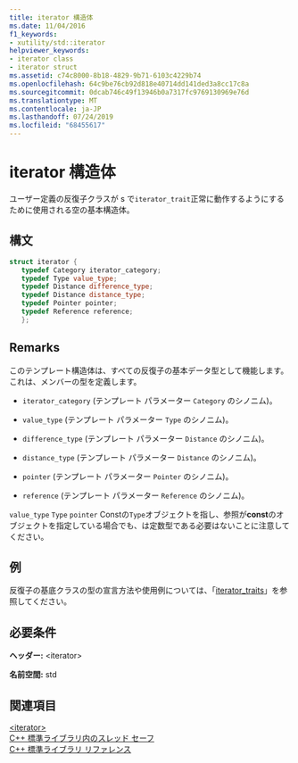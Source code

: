 ```yaml
---
title: iterator 構造体
ms.date: 11/04/2016
f1_keywords:
- xutility/std::iterator
helpviewer_keywords:
- iterator class
- iterator struct
ms.assetid: c74c8000-8b18-4829-9b71-6103c4229b74
ms.openlocfilehash: 64c9be76cb92d818e40714dd141ded3a8cc17c8a
ms.sourcegitcommit: 0dcab746c49f13946b0a7317fc9769130969e76d
ms.translationtype: MT
ms.contentlocale: ja-JP
ms.lasthandoff: 07/24/2019
ms.locfileid: "68455617"
---
```

# <a name="iterator-struct"></a>iterator 構造体

ユーザー定義の反復子クラスが s で`iterator_trait`正常に動作するようにするために使用される空の基本構造体。

## <a name="syntax"></a>構文

```cpp
struct iterator {
   typedef Category iterator_category;
   typedef Type value_type;
   typedef Distance difference_type;
   typedef Distance distance_type;
   typedef Pointer pointer;
   typedef Reference reference;
   };
```

## <a name="remarks"></a>Remarks

このテンプレート構造体は、すべての反復子の基本データ型として機能します。 これは、メンバーの型を定義します。

- `iterator_category` (テンプレート パラメーター `Category` のシノニム)。

- `value_type` (テンプレート パラメーター `Type` のシノニム)。

- `difference_type` (テンプレート パラメーター `Distance` のシノニム)。

- `distance_type` (テンプレート パラメーター `Distance` のシノニム)。

- `pointer` (テンプレート パラメーター `Pointer` のシノニム)。

- `reference` (テンプレート パラメーター `Reference` のシノニム)。

`value_type` `Type` `pointer`  Constの`Type`オブジェクトを指し、参照が**const**のオブジェクトを指定している場合でも、は定数型である必要はないことに注意してください。

## <a name="example"></a>例

反復子の基底クラスの型の宣言方法や使用例については、「[iterator_traits](../standard-library/iterator-traits-struct.md)」を参照してください。

## <a name="requirements"></a>必要条件

**ヘッダー:** \<iterator>

**名前空間:** std

## <a name="see-also"></a>関連項目

[\<iterator>](../standard-library/iterator.md)\
[C++ 標準ライブラリ内のスレッド セーフ](../standard-library/thread-safety-in-the-cpp-standard-library.md)\
[C++ 標準ライブラリ リファレンス](../standard-library/cpp-standard-library-reference.md)
